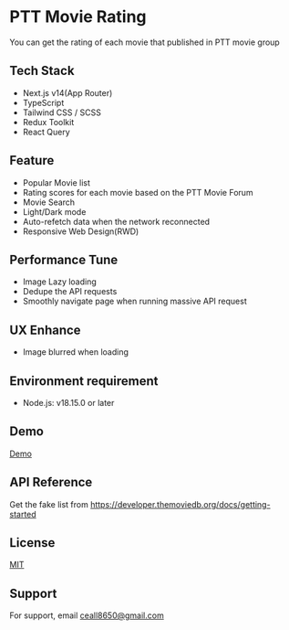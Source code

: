 # PTT Movie Rating
You can get the rating of each movie that published in PTT movie group

## Tech Stack
- Next.js v14(App Router)
- TypeScript
- Tailwind CSS / SCSS
- Redux Toolkit
- React Query

## Feature
- Popular Movie list
- Rating scores for each movie based on the PTT Movie Forum
- Movie Search
- Light/Dark mode
- Auto-refetch data when the network reconnected
- Responsive Web Design(RWD)

## Performance Tune
- Image Lazy loading
- Dedupe the API requests
- Smoothly navigate page when running massive API request

## UX Enhance
- Image blurred when loading

## Environment requirement
- Node.js: v18.15.0 or later

## Demo
[Demo](https://ptt-movie-rating.vercel.app//)

## API Reference
Get the fake list from https://developer.themoviedb.org/docs/getting-started

## License
[MIT](https://choosealicense.com/licenses/mit/)


## Support
For support, email ceall8650@gmail.com
